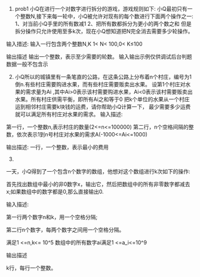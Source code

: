 
1. prob1
小Q在进行一个对数字进行拆分的游戏，游戏规则如下:
小Q最初只有一个整数N,接下来每一轮中，小Q被允许对现有的每个数进行下面两个操作之一:
1、对当前小Q手里的所有数减1
2、把所有数都拆分为更小的两个数之和
但是拆分操作只允许使用至多k次，现在小Q想知道把N完全消去需要多少轮操作。

输入措述:
输入一行包含两个整数N,K
1< N< 100,0< K≤100

输出描述
输出一个整数，表示至少需要的轮数。
输入输出示例仅供调试后台判题数据一般不包含示

2. 小Q所以的城镇里有一条笔直的公路，在这条公路上分布着n个村庄，编号为1倒n.有些村庄需要购进水果，而有些村庄需要贩卖出水果。
设第1个村庄对水果的需求量为Ai ,其中Ai>0表示该村需要购进水果，Ai<0表示该村需要贩卖出水果。所有村庄供需平衡，即所有Ai之和等于0
把k个单位的水果从一个村庄运到相邻村庄需要k块钱的运费，请你帮助小Q计算一下， 最少需要多少运费就可以满足所有村庄对水果的需求。
输入描述:

第一行，一个整数n,表示村庄的数量(2<=n<=100000)
第二行，n个空格间隔的整数，依次表示1到n号村庄对水果的需求A(-1000<=Ai<=1000)

输出描述:
一行，一个整数，表示最小的费用

3. 
一天，小Q得到了一个包含n个数字的数组，他想对这个数组进行k次如下的操作:

首先找出数组中最小的非0数字x，输出它，然后把数组中的所有非零数字都减去x;如果数组中的数字都是0,那么直接输出0.

输入描述:

第一行两个数字n和k，用一个空格分隔;

第二行n个数字，每两个数字之间用一个空格分隔。

满足1 <=n,k<= 10^5  数组中的所有数字ai满足1 <=a_i<=10^9

输出描述

k行，每行一个整数。





